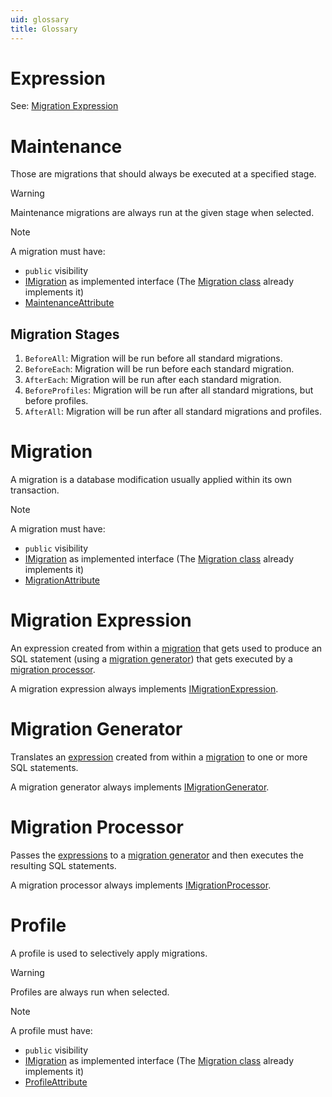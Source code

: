 ```yaml
---
uid: glossary
title: Glossary
---
```


# Expression

See: [Migration Expression](#migration-expression)

# Maintenance

Those are migrations that should always be executed at a specified stage.

> [!WARNING]
> Maintenance migrations are always run at the given stage when selected.

> [!NOTE]
> A migration must have:
> * `public` visibility
> * [IMigration](xref:FluentMigrator.IMigration) as implemented interface (The [Migration class](xref:FluentMigrator.Migration) already implements it)
> * [MaintenanceAttribute](xref:FluentMigrator.MaintenanceAttribute)

## Migration Stages


1. `BeforeAll`: Migration will be run before all standard migrations.
2. `BeforeEach`: Migration will be run before each standard migration.
3. `AfterEach`: Migration will be run after each standard migration.
4. `BeforeProfiles`: Migration will be run after all standard migrations, but before profiles.
5. `AfterAll`: Migration will be run after all standard migrations and profiles.    

# Migration

A migration is a database modification usually applied within its own transaction.

> [!NOTE]
> A migration must have:
> * `public` visibility
> * [IMigration](xref:FluentMigrator.IMigration) as implemented interface (The [Migration class](xref:FluentMigrator.Migration) already implements it)
> * [MigrationAttribute](xref:FluentMigrator.MigrationAttribute)

# Migration Expression

An expression created from within a [migration](#migration) that gets used to
produce an SQL statement (using a [migration generator](#migration-generator))
that gets executed by a [migration processor](#migration-processor).

A migration expression always implements [IMigrationExpression](xref:FluentMigrator.Expressions.IMigrationExpression).

# Migration Generator

Translates an [expression](#migration-expression) created from within a [migration](#migration)
to one or more SQL statements.

A migration generator always implements [IMigrationGenerator](xref:FluentMigrator.IMigrationGenerator).

# Migration Processor

Passes the [expressions](#migration-expression) to a [migration generator](#migration-generator)
and then executes the resulting SQL statements.

A migration processor always implements [IMigrationProcessor](xref:FluentMigrator.IMigrationProcessor).

# Profile

A profile is used to selectively apply migrations.

> [!WARNING]
> Profiles are always run when selected.

> [!NOTE]
> A profile must have:
> * `public` visibility
> * [IMigration](xref:FluentMigrator.IMigration) as implemented interface (The [Migration class](xref:FluentMigrator.Migration) already implements it)
> * [ProfileAttribute](xref:FluentMigrator.ProfileAttribute)

